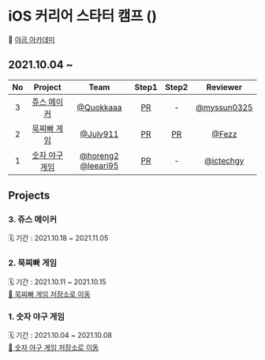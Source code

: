 # iOS 커리어 스타터 캠프 ()
🐻 [야곰 아카데미](https://www.yagom-academy.kr/) 
## 2021.10.04 ~ 
| No  |      Project       |                                      Team                                       |                               Step1                                | Step2 |                 Reviewer                 |
| :-: | :----------------: | :-----------------------------------------------------------------------------: | :--------------------------------------: | :----------------------------------------------------------------: | :---: |
|  3  | [쥬스 메이커](###-3.-쥬스-메이커) | [@Quokkaaa](https://github.com/Quokkaaa)  | [PR](https://github.com/yagom-academy/ios-juice-maker/pull/117) |   -   | [@myssun0325](https://github.com/myssun0325) |   
|  2  | [묵찌빠 게임](###-2.-묵찌빠-게임) | [@July911](https://github.com/July911) | [PR](https://github.com/yagom-academy/ios-rock-paper-scissors/pull/90) |   [PR](https://github.com/yagom-academy/ios-rock-paper-scissors/pull/105)   | [@Fezz](https://github.com/Fezravien) |
|  1  | [숫자 야구 게임](###-1.-숫자-야구-게임) | [@horeng2](https://github.com/horeng2) [@leeari95](https://github.com/leeari95) | [PR](https://github.com/yagom-academy/ios-number-baseball/pull/49) |   -   | [@ictechgy](https://github.com/ictechgy) |          

## Projects
### 3. 쥬스 메이커

🗓 기간 : 2021.10.18 ~ 2021.11.05  


### 2. 묵찌빠 게임

🗓 기간 : 2021.10.11 ~ 2021.10.15  
[📂 묵찌빠 게임 저장소로 이동](https://github.com/ye-ha/ios-rock-paper-scissors)

### 1. 숫자 야구 게임

🗓 기간 : 2021.10.04 ~ 2021.10.08  
[📂 숫자 야구 게임 저장소로 이동](https://github.com/ye-ha/ios-number-baseball)